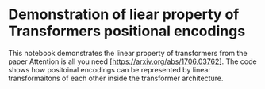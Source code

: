 
# Demonstration of liear property of Transformers positional encodings

This notebook demonstrates the linear property of transformers from the paper Attention is all you need [https://arxiv.org/abs/1706.03762].
The code shows how positoinal encodings can be represented by linear transformaitons of each other inside the transformer architecture.



